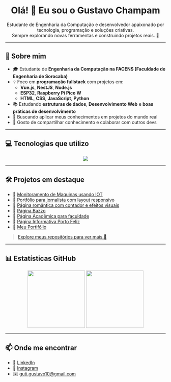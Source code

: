 <h1 align="center">Olá! 👋 Eu sou o Gustavo Champam</h1>

<p align="center">
  Estudante de Engenharia da Computação e desenvolvedor apaixonado por tecnologia, programação e soluções criativas.<br>
  Sempre explorando novas ferramentas e construindo projetos reais. 🚀
</p>

---

## 🧠 Sobre mim

- 🎓 Estudante de **Engenharia da Computação na FACENS (Faculdade de Engenharia de Sorocaba)**
- 💡 Foco em **programação fullstack** com projetos em:
  - **Vue.js**, **NestJS**, **Node.js**
  - **ESP32**, **Raspberry Pi Pico W**
  - **HTML**, **CSS**, **JavaScript**, **Python**
- 📚 Estudando **estruturas de dados**, **Desenvolvimento Web** e **boas práticas de desenvolvimento**
- 🎯 Buscando aplicar meus conhecimentos em projetos do mundo real
- 🤝 Gosto de compartilhar conhecimento e colaborar com outros devs

---

## 💻 Tecnologias que utilizo

<div align="center">
  <img src="https://skillicons.dev/icons?i=html,css,js,ts,vue,nestjs,nodejs,cpp,python,git,linux,raspberrypi,arduino" />
</div>

---

## 🛠️ Projetos em destaque

- 🔗 [Monitoramento de Maquinas usando IOT](https://github.com/GustavoChampam0/Monitoramento-de-Maquinas)
- 🔗 [Portfólio para jornalista com layout responsivo](https://github.com/GustavoChampam0/LarissaPortifolio.github.io)
- 🔗 [Página romântica com contador e efeitos visuais](https://github.com/GustavoChampam0/Contador.github.io)
- 🔗 [Página Bazzo](https://github.com/GustavoChampam0/BazzoFinal.github.io)
- 🔗 [Página Acadêmica para faculdade](https://github.com/GustavoChampam0/Proibi-oCelular.github.io)
- 🔗 [Página Informativa Porto Feliz](https://github.com/GustavoChampam0/PortoFeliz.github.io)
- 🔗 [Meu Portifólio](https://github.com/GustavoChampam0/PortifolioGustavo.github.io)

> [Explore meus repositórios para ver mais 💼](https://github.com/GustavoChampam0/PortifolioGustavo.github.io)


---

## 📊 Estatísticas GitHub

<div align="center">
  <img height="180em" src="https://github-readme-stats.vercel.app/api?username=GustavoChampam0&show_icons=true&theme=default&include_all_commits=true&count_private=true"/>
  <img height="180em" src="https://github-readme-stats.vercel.app/api/top-langs/?username=GustavoChampam0&layout=compact&langs_count=8"/>
</div>

---

## 📫 Onde me encontrar

- 💼 [LinkedIn](https://www.linkedin.com/in/gustavo-gutierres-champam-359b45209/)
- 📸 [Instagram](https://www.instagram.com/guuh.champam/)
- ✉️ guti.gustavo10@gmail.com
